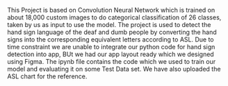 This Project is based on Convolution Neural Network which is trained on about 18,000 custom images to do categorical classification of 26 classes, taken by us as input to use the model.
The project is used to detect the hand sign language of the deaf and dumb people by converting the hand signs into the corresponding equivalent letters 
according to ASL.
Due to time constraint we are unable to integrate our python code for hand sign detection into app, BUt we had our app layout ready which we designed using Figma.
The ipynb file contains the code which we used to train our model and evaluating it on some Test Data set.
We have also uploaded the ASL chart for the reference.
